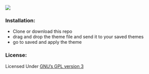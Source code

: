![](https://raw.githubusercontent.com/material-ocean/Telegram-Theme/master/2019-08-17_20-12.png)

### Installation:

- Clone or download this repo
- drag and drop the theme file and send it to your saved themes
- go to saved and apply the theme

### License:

Licensed Under [GNU’s GPL version 3](https://github.com/material-ocean/Material-Ocean/blob/master/LICENSE)